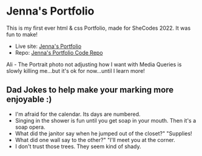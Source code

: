 # Jenna's Portfolio

This is my first ever html & css Portfolio, made for SheCodes 2022. It was fun to make!

- Live site: [Jenna's Portfolio](https://djjkc.github.io/)
- Repo: [Jenna's Portfolio Code Repo](https://github.com/djjkc/djjkc.github.io)

Ali - The Portrait photo not adjusting how I want with Media Queries is slowly killing me...but it's ok for now...until I learn more!


## Dad Jokes to help make your marking more enjoyable :)

- I'm afraid for the calendar. Its days are numbered.
- Singing in the shower is fun until you get soap in your mouth. Then it's a soap opera.
- What did the janitor say when he jumped out of the closet?" "Supplies!
- What did one wall say to the other?" "I'll meet you at the corner.
- I don't trust those trees. They seem kind of shady.
